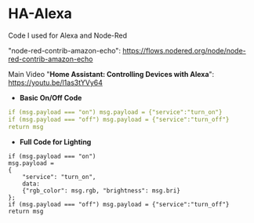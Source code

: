 # HA-Alexa
Code I used for Alexa and Node-Red

"node-red-contrib-amazon-echo": https://flows.nodered.org/node/node-red-contrib-amazon-echo

Main Video "**Home Assistant: Controlling Devices with Alexa**": https://youtu.be/l1as3tYVy64


- **Basic On/Off Code**
```yaml
if (msg.payload === "on") msg.payload = {"service":"turn_on"}
if (msg.payload === "off") msg.payload = {"service":"turn_off"}
return msg
```

- **Full Code for Lighting**
```
if (msg.payload === "on")
msg.payload =
{
    "service": "turn_on",
    data:
    {"rgb_color": msg.rgb, "brightness": msg.bri}
};
if (msg.payload === "off") msg.payload = {"service":"turn_off"}
return msg
